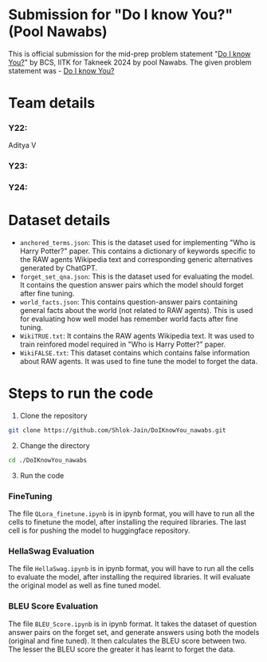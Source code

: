 # Submission for "Do I know You?" (Pool Nawabs)
This is official submission for the mid-prep problem statement "[Do I know You?](https://drive.google.com/file/d/1l3t1S5wo2yvOEyzMBMtHX1ttnGKQSheR/view)" by BCS, IITK for Takneek 2024 by pool Nawabs.
The given problem statement was - [Do I know You?](https://drive.google.com/file/d/1l3t1S5wo2yvOEyzMBMtHX1ttnGKQSheR/view)
# Team details
### Y22:
Aditya V
### Y23:

### Y24:

# Dataset details
- `anchored_terms.json`: This is the dataset used for implementing "Who is Harry Potter?" paper. This contains a dictionary of keywords specific to the RAW agents Wikipedia text and corresponding generic alternatives generated by ChatGPT.
- `forget_set_qna.json`: This is the dataset used for evaluating the model. It contains the question answer pairs which the model should forget after fine tuning.
- `world_facts.json`: This contains question-answer pairs containing general facts about the world (not related to RAW agents). This is used for evaluating how well model has remember world facts after fine tuning.
- `WikiTRUE.txt`: It contains the RAW agents Wikipedia text. It was used to train reinfored model required in "Who is Harry Potter?" paper.
- `WikiFALSE.txt`: This dataset contains which contains false information about RAW agents. It was used to fine tune the model to forget the data.


# Steps to run the code
1. Clone the repository
```bash
git clone https://github.com/Shlok-Jain/DoIKnowYou_nawabs.git
```
2. Change the directory
```bash
cd ./DoIKnowYou_nawabs
```

3. Run the code
### FineTuning
The file `QLora_finetune.ipynb` is in ipynb format, you will have to run all the cells to finetune the model, after installing the required libraries. The last cell is for pushing the model to huggingface repository.

### HellaSwag Evaluation
The file `HellaSwag.ipynb` is in ipynb format, you will have to run all the cells to evaluate the model, after installing the required libraries. It will evaluate the original model as well as fine tuned model.

### BLEU Score Evaluation
The file `BLEU_Score.ipynb` is in ipynb format. It takes the dataset of question answer pairs on the forget set, and generate answers using both the models (original and fine tuned). It then calculates the BLEU score between two. The lesser the BLEU score the greater it has learnt to forget the data.
